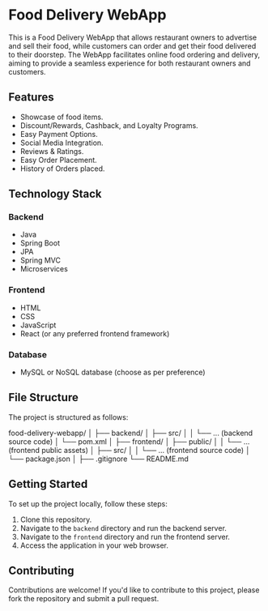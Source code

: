 # Food Delivery WebApp

This is a Food Delivery WebApp that allows restaurant owners to advertise and sell their food, while customers can order and get their food delivered to their doorstep. The WebApp facilitates online food ordering and delivery, aiming to provide a seamless experience for both restaurant owners and customers.

## Features

- Showcase of food items.
- Discount/Rewards, Cashback, and Loyalty Programs.
- Easy Payment Options.
- Social Media Integration.
- Reviews & Ratings.
- Easy Order Placement.
- History of Orders placed.

## Technology Stack

### Backend
- Java
- Spring Boot
- JPA
- Spring MVC
- Microservices

### Frontend
- HTML
- CSS
- JavaScript
- React (or any preferred frontend framework)

### Database
- MySQL or NoSQL database (choose as per preference)

## File Structure

The project is structured as follows:

food-delivery-webapp/
│
├── backend/
│ ├── src/
│ │ └── ... (backend source code)
│ └── pom.xml
│
├── frontend/
│ ├── public/
│ │ └── ... (frontend public assets)
│ ├── src/
│ │ └── ... (frontend source code)
│ └── package.json
│
├── .gitignore
└── README.md

## Getting Started

To set up the project locally, follow these steps:

1. Clone this repository.
2. Navigate to the `backend` directory and run the backend server.
3. Navigate to the `frontend` directory and run the frontend server.
4. Access the application in your web browser.

## Contributing

Contributions are welcome! If you'd like to contribute to this project, please fork the repository and submit a pull request.